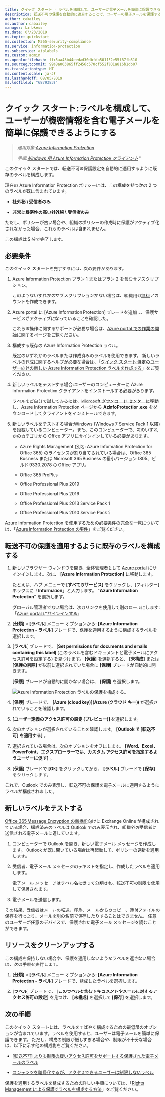```yaml
---
title: クイック スタート - ラベルを構成して、ユーザーが電子メールを簡単に保護できるようにする - AIP
description: 転送不可の保護を自動的に適用することで、ユーザーの電子メールを保護するラベルを構成します。
author: cabailey
ms.author: cabailey
manager: barbkess
ms.date: 07/23/2019
ms.topic: quickstart
ms.collection: M365-security-compliance
ms.service: information-protection
ms.subservice: aiplabels
ms.custom: admin
ms.openlocfilehash: ffc5aa43b44eedad30dbfdb501152e55f87fb510
ms.sourcegitcommit: 9968a003865ff2456c570cf552f801a816b1db07
ms.translationtype: HT
ms.contentlocale: ja-JP
ms.lasthandoff: 08/05/2019
ms.locfileid: "68793838"
---
```

# <a name="quickstart-configure-a-label-for-users-to-easily-protect-emails-that-contain-sensitive-information"></a>クイック スタート:ラベルを構成して、ユーザーが機密情報を含む電子メールを簡単に保護できるようにする

>*適用対象:[Azure Information Protection](https://azure.microsoft.com/pricing/details/information-protection)*
>
> *手順:[Windows 用 Azure Information Protection クライアント](faqs.md#whats-the-difference-between-the-azure-information-protection-client-and-the-azure-information-protection-unified-labeling-client)* "

このクイック スタートでは、転送不可の保護設定を自動的に適用するように既存のラベルを構成します。

現在の Azure Information Protection ポリシーには、この構成を持つ次の 2 つのラベルが既に含まれています。

- **社外秘 \ 受信者のみ**

- **非常に機密性の高い社外秘 \ 受信者のみ**

ただし、ポリシーが古い場合や、組織のポリシーの作成時に保護がアクティブ化されなかった場合、これらのラベルは含まれません。 

この構成は 5 分で完了します。

## <a name="prerequisites"></a>必要条件

このクイック スタートを完了するには、次の要件があります。

1. Azure Information Protection プラン 1 またはプラン 2 を含むサブスクリプション。
    
    このようないずれかのサブスクリプションがない場合は、組織用の[無料](https://admin.microsoft.com/Signup/Signup.aspx?OfferId=87dd2714-d452-48a0-a809-d2f58c4f68b7)アカウントを作成できます。

2. Azure portal に [Azure Information Protection] ブレードを追加し、保護サービスがアクティブになっていることを確認した。

    これらの操作に関するサポートが必要な場合は、[Azure portal での作業の開始](quickstart-viewpolicy.md)に関するページをご覧ください。

3. 構成する既存の Azure Information Protection ラベル。 
    
    既定のいずれかのラベルまたは作成済みのラベルを使用できます。 新しいラベルの作成に関するヘルプが必要な場合は、「[クイック スタート:特定のユーザー向けの新しい Azure Information Protection ラベルを作成する](quickstart-label-specificusers.md)」をご覧ください。

4. 新しいラベルをテストする場合:ユーザーのコンピューターに Azure Information Protection クライアントをインストールする必要があります。 
    
    ラベルをご自分で試してみるには、[Microsoft ダウンロード センター](https://www.microsoft.com/en-us/download/details.aspx?id=53018)に移動し、Azure Information Protection ページから **AzInfoProtection.exe** をダウンロードしてクライアントをインストールできます。

5. 新しいラベルをテストする場合:Windows (Windows 7 Service Pack 1 以降) を搭載しているコンピューター。また、このコンピューターで、次のいずれかのカテゴリから Office アプリにサインインしている必要があります。
    
    - Azure Rights Management (別名: Azure Information Protection for Office 365) のライセンスが割り当てられている場合は、Office 365 Business または Microsoft 365 Business の最小バージョン 1805、ビルド 9330.2078 の Office アプリ。
    
    - Office 365 ProPlus
    
    - Office Professional Plus 2019
    
    - Office Professional Plus 2016
    
    - Office Professional Plus 2013 Service Pack 1
    
    - Office Professional Plus 2010 Service Pack 2

Azure Information Protection を使用するための必要条件の完全な一覧については、「[Azure Information Protection の要件](requirements.md)」をご覧ください。

## <a name="configure-an-existing-label-to-apply-the-do-not-forward-protection"></a>転送不可の保護を適用するように既存のラベルを構成する

1. 新しいブラウザー ウィンドウを開き、全体管理者として [Azure portal](https://portal.azure.com) にサインインします。次に、 **[Azure Information Protection]** に移動します。 
    
    たとえば、ハブ メニューで **[すべてのサービス]** をクリックし、[フィルター] ボックスに「**Information**」と入力します。 "**Azure Information Protection**" を選択します。
    
    グローバル管理者でない場合は、次のリンクを使用して別のロールにします:「[Azure portal にサインインする](configure-policy.md#signing-in-to-the-azure-portal)」

2. **[分類]**  >  **[ラベル]** メニュー オプションから: **[Azure Information Protection - ラベル]** ブレードで、保護を適用するように構成するラベルを選択します。 

3. **[ラベル]** ブレードで、 **[Set permissions for documents and emails containing this label]** (このラベルを含むドキュメントと電子メールにアクセス許可を設定する) を見つけます。 **[保護]** を選択すると、 **[未構成]** または **[保護の削除]** が以前に選択されていた場合に **[保護]** ブレードが自動的に開きます。
    
    **[保護]** ブレードが自動的に開かない場合は、 **[保護]** を選択します。
    
    ![Azure Information Protection ラベルの保護を構成する](./media/info-protect-protection-bar-configured.png)。

4. **[保護]** ブレードで、 **[Azure (cloud key)]\(Azure (クラウド キー)\)** が選択されていることを確認します。
    
5. **[ユーザー定義のアクセス許可の設定 (プレビュー)]** を選択します。

6. 次のオプションが選択されていることを確認します。 **[Outlook で [転送不可] を適用する]** 。

7. 選択されている場合は、次のオプションをオフにします。 **[Word、Excel、PowerPoint、エクスプローラーでは、カスタム アクセス許可を指定するようユーザーに促す]** 。

8. **[保護]** ブレードで **[OK]** をクリックしてから、 **[ラベル]** ブレードで **[保存]** をクリックします。

これで、Outlook でのみ表示し、転送不可の保護を電子メールに適用するようにラベルが構成されました。

## <a name="test-your-new-label"></a>新しいラベルをテストする

[Office 365 Message Encryption の新機能](https://support.office.com/article/7ff0c040-b25c-4378-9904-b1b50210d00e)向けに Exchange Online が構成されている場合、構成済みのラベルは Outlook でのみ表示され、組織外の受信者に送信される電子メールに適しています。

1. コンピューターで Outlook を開き、新しい電子メール メッセージを作成します。 Outlook が既に開いている場合は再起動して、ポリシーの更新を適用します。

2. 受信者、電子メール メッセージのテキストを指定し、作成したラベルを適用します。 
    
    電子メール メッセージはラベル名に従って分類され、転送不可の制限を使用して保護されます。

3. 電子メールを送信します。 

その結果、受信者はメールの転送、印刷、メールからのコピー、添付ファイルの保存を行ったり、メールを別の名前で保存したりすることはできません。 任意のユーザーが任意のデバイスで、保護された電子メール メッセージを読むことができます。

## <a name="clean-up-resources"></a>リソースをクリーンアップする

この構成を保持しない場合や、保護を適用しないようなラベルを返さない場合は、次の手順を実行します。

1. **[分類]**  >  **[ラベル]** メニュー オプションから: **[Azure Information Protection - ラベル]** ブレードで、構成したラベルを選択します。 

3. **[ラベル]** ブレードで、 **[このラベルを含むドキュメントやメールに対するアクセス許可の設定]** を見つけ、 **[未構成]** を選択して **[保存]** を選択します。

## <a name="next-steps"></a>次の手順

このクイック スタートには、ラベルをすばやく構成するための最低限のオプションが含まれています。ラベルを使用すると、ユーザーは電子メールを簡単に保護できます。 ただし、構成の制限が厳しすぎる場合や、制限が不十分な場合は、以下に示す他の構成例をご覧ください。

- [[転送不可] よりも制限の緩いアクセス許可をサポートする保護された電子メールのラベル](configure-policy-protection.md#example-4-label-for-protected-email-that-supports-less-restrictive-permissions-than-do-not-forward)

- [コンテンツを暗号化するが、アクセスできるユーザーは制限しないラベル](configure-policy-protection.md#example-5-label-that-encrypts-content-but-doesnt-restrict-who-can-access-it)

保護を適用するラベルを構成するための詳しい手順については、「[Rights Management による保護でラベルを構成する方法](configure-policy-protection.md)」をご覧ください。 
